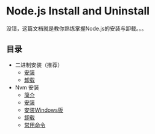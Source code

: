 # Node.js Install and Uninstall

没错，这篇文档就是教你熟练掌握Node.js的安装与卸载。。。

## 目录
* 二进制安装（推荐）
    * [安装](Binary-Install.md)
    * [卸载](Binary-Uninstall.md)
* Nvm 安装
    * [简介](Nvm-Readme.md)
    * [安装](Nvm-Install.md)
    * [安装Windows版](Nvm-Windows-Install.md)
    * [卸载](Nvm-Uninstall.md)
    * [常用命令](Nvm-Commands.md)

